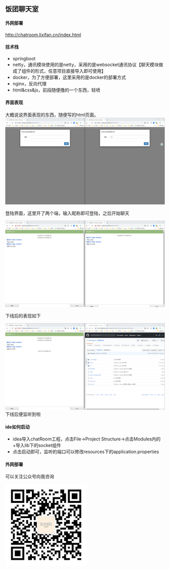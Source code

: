 ## 饭团聊天室

#### 外网部署

http://chatroom.lixifan.cn/index.html

#### 技术栈

- springboot
- netty，通讯模块使用的是netty，采用的是websocket通讯协议【聊天模块做成了组件的形式，任意项目直接导入即可使用】
- docker，为了方便部署，这里采用的是docker的部署方式
- nginx，反向代理
- html&css&js，前段随便撸的一个东西，轻喷

#### 界面表现
大概说说界面表现的东西，随便写的html页面。
![](img/3365849-0c41a1abaf94356c.png)

登陆界面，这里开了两个端，输入昵称即可登陆，之后开始聊天

![](img/3365849-10a198ed4071746e.png)

下线后的表现如下

![](img/3365849-59b5ca88f78c71c2.png)
下线后便监听到啦

#### ide如何启动

- idea导入chatRoom工程，点击File->Project Structure->点击Modules内的+导入lib下的socket组件
- 点击启动即可，监听的端口可以修改resources下的application.properties

#### 外网部署

可以关注公众号向我咨询

![公众号.jpg](img/16aff62fa6acf090)